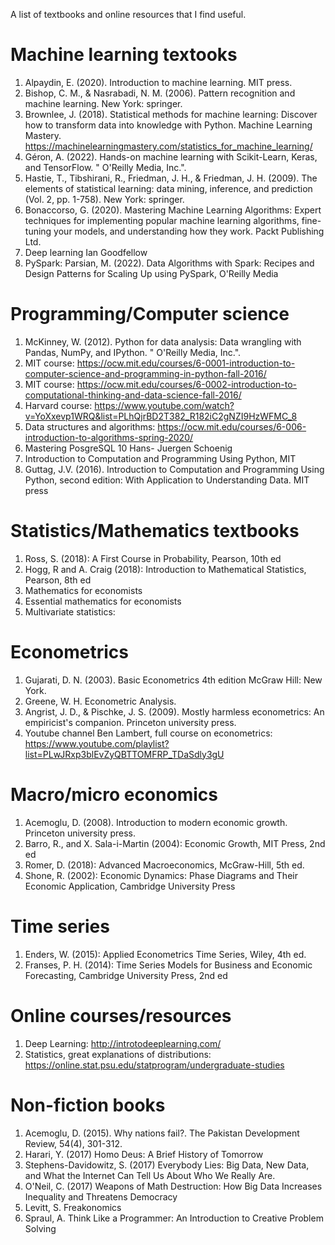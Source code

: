 A list of textbooks and online resources that I find useful. 

# Machine learning textooks

1. Alpaydin, E. (2020). Introduction to machine learning. MIT press.
2. Bishop, C. M., & Nasrabadi, N. M. (2006). Pattern recognition and machine learning. New York: springer.
3. Brownlee, J. (2018). Statistical methods for machine learning: Discover how to transform data into knowledge with Python. Machine Learning Mastery.
   https://machinelearningmastery.com/statistics_for_machine_learning/
5. Géron, A. (2022). Hands-on machine learning with Scikit-Learn, Keras, and TensorFlow. " O'Reilly Media, Inc.".
6. Hastie, T., Tibshirani, R., Friedman, J. H., & Friedman, J. H. (2009). The elements of statistical learning: data mining, inference, and prediction (Vol. 2, pp. 1-758). New York: springer.
7. Bonaccorso, G. (2020). Mastering Machine Learning Algorithms: Expert techniques for implementing popular machine learning algorithms, fine-tuning your models, and understanding how they work. Packt Publishing Ltd.
8. Deep learning Ian Goodfellow
9. PySpark: Parsian, M. (2022). Data Algorithms with Spark: Recipes and Design Patterns for Scaling Up using PySpark,  O'Reilly Media


# Programming/Computer science
1. McKinney, W. (2012). Python for data analysis: Data wrangling with Pandas, NumPy, and IPython. " O'Reilly Media, Inc.".
2. MIT course: https://ocw.mit.edu/courses/6-0001-introduction-to-computer-science-and-programming-in-python-fall-2016/
3. MIT course: https://ocw.mit.edu/courses/6-0002-introduction-to-computational-thinking-and-data-science-fall-2016/
4. Harvard course: https://www.youtube.com/watch?v=YoXxevp1WRQ&list=PLhQjrBD2T382_R182iC2gNZI9HzWFMC_8
5. Data structures and algorithms: https://ocw.mit.edu/courses/6-006-introduction-to-algorithms-spring-2020/
6. Mastering PosgreSQL 10 Hans- Juergen Schoenig
7. Introduction to Computation and Programming Using Python, MIT
8. Guttag, J.V. (2016). Introduction to Computation and Programming Using Python, second edition: With Application to Understanding Data. MIT press


# Statistics/Mathematics textbooks

1. Ross, S. (2018): A First Course in Probability, Pearson, 10th ed
2. Hogg, R and A. Craig (2018): Introduction to Mathematical Statistics, Pearson, 8th ed
3. Mathematics for economists
4. Essential mathematics for economists
5. Multivariate statistics: 


# Econometrics

1. Gujarati, D. N. (2003). Basic Econometrics 4th edition McGraw Hill: New York.
2. Greene, W. H. Econometric Analysis.
3. Angrist, J. D., & Pischke, J. S. (2009). Mostly harmless econometrics: An empiricist's companion. Princeton university press.
3. Youtube channel Ben Lambert, full course on econometrics: https://www.youtube.com/playlist?list=PLwJRxp3blEvZyQBTTOMFRP_TDaSdly3gU

# Macro/micro economics

1. Acemoglu, D. (2008). Introduction to modern economic growth. Princeton university press.
2. Barro, R., and X. Sala-i-Martin (2004): Economic Growth, MIT Press, 2nd ed
3. Romer, D. (2018): Advanced Macroeconomics, McGraw-Hill, 5th ed.
4. Shone, R. (2002): Economic Dynamics: Phase Diagrams and Their Economic Application, Cambridge University Press

# Time series 

1. Enders, W. (2015): Applied Econometrics Time Series, Wiley, 4th ed.
2. Franses, P. H. (2014): Time Series Models for Business and Economic Forecasting, Cambridge University Press, 2nd ed

# Online courses/resources

1. Deep Learning: http://introtodeeplearning.com/
2. Statistics, great explanations of distributions: https://online.stat.psu.edu/statprogram/undergraduate-studies


# Non-fiction books

1. Acemoglu, D. (2015). Why nations fail?. The Pakistan Development Review, 54(4), 301-312.
2. Harari, Y. (2017) Homo Deus: A Brief History of Tomorrow
2. Stephens-Davidowitz, S. (2017) Everybody Lies: Big Data, New Data, and What the Internet Can Tell Us About Who We Really Are.
3. O'Neil, C. (2017) Weapons of Math Destruction: How Big Data Increases Inequality and Threatens Democracy
4. Levitt, S. Freakonomics
5. Spraul, A. Think Like a Programmer: An Introduction to Creative Problem Solving 
